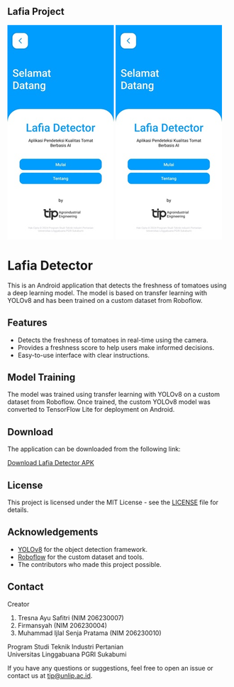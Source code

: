 ## Lafia Project


<p>
    <img src="home.jpg" >
    <img src="home.jpg" >
</p>

# Lafia Detector

This is an Android application that detects the freshness of tomatoes using a deep learning model. The model is based on transfer learning with YOLOv8 and has been trained on a custom dataset from Roboflow.

## Features

- Detects the freshness of tomatoes in real-time using the camera.
- Provides a freshness score to help users make informed decisions.
- Easy-to-use interface with clear instructions.

## Model Training

The model was trained using transfer learning with YOLOv8 on a custom dataset from Roboflow. Once trained, the custom YOLOv8 model was converted to TensorFlow Lite for deployment on Android.

## Download

The application can be downloaded from the following link:

[Download Lafia Detector APK](https://drive.google.com/file/d/1XTaKibZQVaXQsfYLlI8x4MWIeA6F8Spf/view?usp=sharing)

## License

This project is licensed under the MIT License - see the [LICENSE](LICENSE) file for details.

## Acknowledgements

- [YOLOv8](https://github.com/ultralytics/yolov8) for the object detection framework.
- [Roboflow](https://roboflow.com/) for the custom dataset and tools.
- The contributors who made this project possible.

## Contact

Creator
1. Tresna Ayu Safitri (NIM 206230007)
2. Firmansyah (NIM 206230004)
3. Muhammad Ijlal Senja Pratama (NIM 206230010)

<p>Program Studi Teknik Industri Pertanian<br>Universitas Linggabuana PGRI Sukabumi</p>

If you have any questions or suggestions, feel free to open an issue or contact us at [tip@unlip.ac.id](mailto:your-email@tip@unlip.ac.id).

